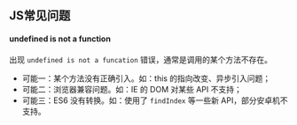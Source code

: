 ## JS常见问题

#### undefined is not a function 

出现 `undefined is not a funcation` 错误，通常是调用的某个方法不存在。

* 可能一：某个方法没有正确引入。如：this 的指向改变、异步引入问题；
* 可能二：浏览器兼容问题。如：IE 的 DOM 对某些 API 不支持；
* 可能三：ES6 没有转换。如：使用了 `findIndex` 等一些新 API，部分安卓机不支持。

